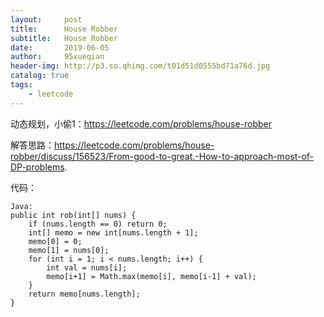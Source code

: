 ```yaml
---
layout:     post
title:      House Robber
subtitle:   House Robber 
date:       2019-06-05
author:     95xueqian
header-img: http://p3.so.qhimg.com/t01d51d0555bd71a76d.jpg
catalog: true
tags:
    - leetcode
---
```


动态规划，小偷1：https://leetcode.com/problems/house-robber


解答思路：https://leetcode.com/problems/house-robber/discuss/156523/From-good-to-great.-How-to-approach-most-of-DP-problems.

代码：
```
Java:
public int rob(int[] nums) {
    if (nums.length == 0) return 0;
    int[] memo = new int[nums.length + 1];
    memo[0] = 0;
    memo[1] = nums[0];
    for (int i = 1; i < nums.length; i++) {
        int val = nums[i];
        memo[i+1] = Math.max(memo[i], memo[i-1] + val);
    }
    return memo[nums.length];
}
```


